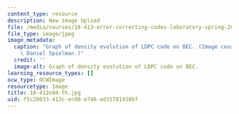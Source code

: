 ```yaml
---
content_type: resource
description: New image Upload
file: /media/courses/18-413-error-correcting-codes-laboratory-spring-2004/f5c20633413cec08e746ad31701418bf_18-413s04-th.jpg
file_type: image/jpeg
image_metadata:
  caption: "Graph of density evolution of LDPC code on BEC. (Image courtesy of\_Prof.\
    \ Daniel Spielman.)"
  credit: ''
  image-alt: Graph of density evolution of LDPC code on BEC.
learning_resource_types: []
ocw_type: OCWImage
resourcetype: Image
title: 18-413s04-th.jpg
uid: f5c20633-413c-ec08-e746-ad31701418bf
---
```

